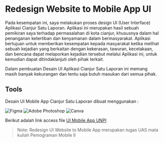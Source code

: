 # Redesign Website to Mobile App UI

Pada kesempatan ini, saya melakukan proses design UI (User Interface) Aplikasi Cianjur Satu Laporan.
Aplikasi ini merupakan hasil sebuah pemikiran saya terhadap permasalahan di kota cianjur, khususnya dalam hal penanganan ketertiban dan kenyamanan dalam bermasyarakat. Aplikasi bertujuan untuk memberikan kesempatan kepada masyarakat ketika melihat sebuah kejadian yang berkaitan dengan kekerasan, tawuran, kecelakaan, dan bencana dapat melaporkan kejadian tersebut melalui Aplikasi ini, untuk kemudian dapat ditindaklanjuti oleh pihak terkait.

Dalam pembuatan Desain UI Aplikasi Cianjur Satu Laporan ini memang masih banyak kekurangan dan tentu saja butuh masukan dari semua pihak.

## Tools

Desain UI Mobile App Cianjur Satu Laporan dibuat menggunakan :

![Figma](https://img.shields.io/badge/figma-%23F24E1E.svg?style=for-the-badge&logo=figma&logoColor=white) ![Adobe Photoshop](https://img.shields.io/badge/adobe%20photoshop-%2331A8FF.svg?style=for-the-badge&logo=adobe%20photoshop&logoColor=white) ![Canva](https://img.shields.io/badge/Canva-%2300C4CC.svg?style=for-the-badge&logo=Canva&logoColor=white)

Berikut adalah link access file [UI Mobile App UNPI](https://www.figma.com/design/IW5BzVk7beYelxupq3s7Qg/Project_UAS?node-id=0-1&t=XRvRBAuxxhzc4VPZ-1)

> Note: Redesign UI Website to Mobile App merupakan tugas UAS mata kuliah Pemograman Mobile II

[//]: # "These are reference links used in the body of this note and get stripped out when the markdown processor does its job. There is no need to format nicely because it shouldn't be seen. Thanks SO - http://stackoverflow.com/questions/4823468/store-comments-in-markdown-syntax"
[dill]: https://github.com/joemccann/dillinger
[git-repo-url]: https://github.com/joemccann/dillinger.git
[john gruber]: http://daringfireball.net
[df1]: http://daringfireball.net/projects/markdown/
[markdown-it]: https://github.com/markdown-it/markdown-it
[Ace Editor]: http://ace.ajax.org
[node.js]: http://nodejs.org
[Twitter Bootstrap]: http://twitter.github.com/bootstrap/
[jQuery]: http://jquery.com
[@tjholowaychuk]: http://twitter.com/tjholowaychuk
[express]: http://expressjs.com
[AngularJS]: http://angularjs.org
[Gulp]: http://gulpjs.com
[PlDb]: https://github.com/joemccann/dillinger/tree/master/plugins/dropbox/README.md
[PlGh]: https://github.com/joemccann/dillinger/tree/master/plugins/github/README.md
[PlGd]: https://github.com/joemccann/dillinger/tree/master/plugins/googledrive/README.md
[PlOd]: https://github.com/joemccann/dillinger/tree/master/plugins/onedrive/README.md
[PlMe]: https://github.com/joemccann/dillinger/tree/master/plugins/medium/README.md
[PlGa]: https://github.com/RahulHP/dillinger/blob/master/plugins/googleanalytics/README.md
